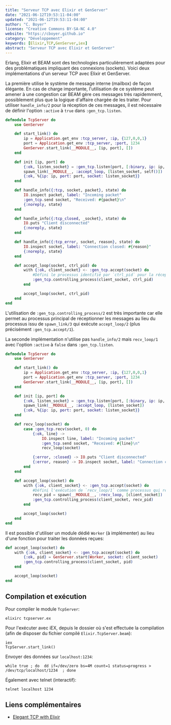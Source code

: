 ```yaml
---
title: "Serveur TCP avec Elixir et GenServer"
date: "2021-06-12T19:53:11-04:00"
updated: "2021-06-12T19:53:11-04:00"
author: "C. Boyer"
license: "Creative Commons BY-SA-NC 4.0"
website: "https://cboyer.github.io"
category: "Développement"
keywords: [Elixir,TCP,GenServer,iex]
abstract: "Serveur TCP avec Elixir et GenServer"
---
```



Erlang, Elixir et BEAM sont des technologies particulièrement adaptées pour des problématiques impliquant des connexions (sockets).
Voici deux implémentations d'un serveur TCP avec Elixir et GenServer.

La première utilise le système de message interne (mailbox) de façon élégante. En cas de charge importante, l'utilisation de ce système peut amener à une congestion car BEAM gère ces messages très rapidemment, possiblement plus que la logique d'affaire chargée de les traiter.
Pour utiliser `handle_info/2` pour la réception de ces messages, il est nécessaire de définir l'option `:active` à `true` dans `:gen_tcp.listen`.

```Elixir
defmodule TcpServer do
    use GenServer

    def start_link() do
        ip = Application.get_env :tcp_server, :ip, {127,0,0,1}
        port = Application.get_env :tcp_server, :port, 1234
        GenServer.start_link(__MODULE__, [ip, port], [])
    end

    def init [ip, port] do
        {:ok, listen_socket} = :gen_tcp.listen(port, [:binary, ip: ip, packet: :line, active: true, reuseaddr: true])
        spawn_link(__MODULE__, :accept_loop, [listen_socket, self()])
        {:ok, %{ip: ip, port: port, socket: listen_socket}}
    end

    def handle_info({:tcp, socket, packet}, state) do
        IO.inspect packet, label: "Incoming packet"
        :gen_tcp.send socket, "Received: #{packet}\n"
        {:noreply, state}
    end

    def handle_info({:tcp_closed, _socket}, state) do
        IO.puts "Client disconnected"
        {:noreply, state}
    end

    def handle_info({:tcp_error, socket, reason}, state) do
        IO.inspect socket, label: "Connection closed: #{reason}"
        {:noreply, state}
    end

    def accept_loop(socket, ctrl_pid) do
        with {:ok, client_socket} <- :gen_tcp.accept(socket) do
            #Défini le processus identifié par `ctrl_pid` pour la réception des messages avec handle_info/2
            :gen_tcp.controlling_process(client_socket, ctrl_pid)
        end

        accept_loop(socket, ctrl_pid)
    end
end
```

L'utilisation de `:gen_tcp.controlling_process/2` est très importante car elle permet au processus principal de réceptionner les messages au lieu du processus issu de `spawn_link/3` qui exécute `accept_loop/2` (plus précisément `:gen_tcp.accept/1`).

La seconde implémentation n'utilise pas `handle_info/2` mais `recv_loop/1` avec l'option `:active` à `false` dans `:gen_tcp.listen`.

```Elixir
defmodule TcpServer do
    use GenServer

    def start_link() do
        ip = Application.get_env :tcp_server, :ip, {127,0,0,1}
        port = Application.get_env :tcp_server, :port, 1234
        GenServer.start_link(__MODULE__, [ip, port], [])
    end

    def init [ip, port] do
        {:ok, listen_socket} = :gen_tcp.listen(port, [:binary, ip: ip, packet: :line, active: false, reuseaddr: true])
        spawn_link(__MODULE__, :accept_loop, [listen_socket])
        {:ok, %{ip: ip, port: port, socket: listen_socket}}
    end

    def recv_loop(socket) do
        case :gen_tcp.recv(socket, 0) do
            {:ok, line} ->
                IO.inspect line, label: "Incoming packet"
                :gen_tcp.send socket, "Received: #{line}\n"
                recv_loop(socket)

            {:error, :closed} -> IO.puts "Client disconnected"
            {:error, reason} -> IO.inspect socket, label: "Connection closed: #{reason}"
        end
    end

    def accept_loop(socket) do
        with {:ok, client_socket} <- :gen_tcp.accept(socket) do
            #Défini l'exécution de `recv_loop/1` comme processus qui reçoit les messages
            recv_pid = spawn(__MODULE__, :recv_loop, [client_socket])
            :gen_tcp.controlling_process(client_socket, recv_pid)
        end

        accept_loop(socket)
    end
end
```

Il est possible d'utiliser un module dédié `Worker` (à implémenter) au lieu d'une fonction pour traiter les données reçues:
```Elixir
def accept_loop(socket) do
    with {:ok, client_socket} <- :gen_tcp.accept(socket) do
        {:ok, pid} = GenServer.start(Worker, socket: client_socket)
        :gen_tcp.controlling_process(client_socket, pid)
    end

    accept_loop(socket)
end
```

## Compilation et exécution

Pour compiler le module `TcpServer`:
```Console
elixirc tcpserver.ex
```

Pour l'exécuter avec iEX, depuis le dossier où s'est effectuée la compilation (afin de disposer du fichier compilé `Elixir.TcpServer.beam`):
```Console
iex
TcpServer.start_link()
```

Envoyer des données sur `localhost:1234`:
```Console
while true ; do  dd if=/dev/zero bs=4M count=1 status=progress > /dev/tcp/localhost/1234  ; done
```

Également avec telnet (interactif):
```Console
telnet localhost 1234
```

## Liens complémentaires

- [Elegant TCP with Elixir](https://openmymind.net/Elegant-TCP-with-Elixir-Part-1-TCP-as-Messages/)
